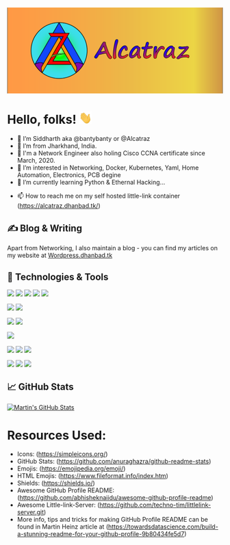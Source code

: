 <!--[![Header](https://raw.githubusercontent.com/bantybanty/bantybanty/assets/readme_header.png "Header")](https://wordpress.dhanbad.tk/)-->

[![Header](https://github.com/bantybanty/bantybanty/blob/main/assets/readme_header.png "Header")](https://alcatraz.dhanbad.tk/)

# Hello, folks! <img src="https://github.com/bantybanty/bantybanty/blob/main/assets/wave.gif" width="30px">

- 👋 I’m Siddharth aka @bantybanty or @Alcatraz
- 👀 I’m from Jharkhand, India.
- 🌱 I'm a Network Engineer also holing Cisco CCNA certificate since March, 2020.
- 🌱 I’m interested in Networking, Docker, Kubernetes, Yaml, Home Automation, Electronics, PCB degine
- 💞️ I’m currently learning Python & Ethernal Hacking...
<!-- - 💞️ I’m looking to collaborate on ... -->
- 📫 How to reach me on my self hosted little-link container (https://alcatraz.dhanbad.tk/)

## &#x270d; Blog & Writing

Apart from Networking, I also maintain a blog - you can find my articles on my website at [Wordpress.dhanbad.tk](https://wordpress.dhanbad.tk/)

## 🔧 Technologies & Tools

![](https://img.shields.io/badge/OS-Linux-informational?style=flat&logo=linux&logoColor=white&color=2bbc8a)
![](https://img.shields.io/badge/OS-Ubuntu-informational?style=flat&logo=ubuntu&logoColor=white&color=2bbc8a)
![](https://img.shields.io/badge/OS-CentOs-informational?style=flat&logo=centos&logoColor=white&color=2bbc8a)
![](https://img.shields.io/badge/OS-Kali-informational?style=flat&logo=linux&logoColor=white&color=2bbc8a)
![](https://img.shields.io/badge/OS-Windows-informational?style=flat&logo=windows&logoColor=white&color=2bbc8a)

![](https://img.shields.io/badge/Hypervisor-Esxi-informational?style=flat&logo=vmware&logoColor=white&color=2bbc8a)
![](https://img.shields.io/badge/Hypervisor-Proxmox-informational?style=flat&logo=proxmox&logoColor=white&color=2bbc8a)

![](https://img.shields.io/badge/Code-Python-informational?style=flat&logo=python&logoColor=white&color=2bbc8a)
![](https://img.shields.io/badge/Code-JavaScript-informational?style=flat&logo=javascript&logoColor=white&color=2bbc8a)

![](https://img.shields.io/badge/Shell-Bash-informational?style=flat&logo=gnu-bash&logoColor=white&color=2bbc8a)

![](https://img.shields.io/badge/Tools-Wireshark-informational?style=flat&logo=wireshark&logoColor=white&color=2bbc8a)
![](https://img.shields.io/badge/Tools-Docker-informational?style=flat&logo=docker&logoColor=white&color=2bbc8a)
![](https://img.shields.io/badge/Tools-Kubernetes-informational?style=flat&logo=kubernetes&logoColor=white&color=2bbc8a)

![](https://img.shields.io/badge/Cloud-Google_Cloud-informational?style=flat&logo=google&logoColor=white&color=2bbc8a)
![](https://img.shields.io/badge/Cloud-AWS-informational?style=flat&logo=amazon&logoColor=white&color=2bbc8a)
![](https://img.shields.io/badge/Cloud-Azure-informational?style=flat&logo=microsoft&logoColor=white&color=2bbc8a)

## &#x1f4c8; GitHub Stats

<!-- <a href="https://github.com/bantybanty/bantybanty">
  <img align="center" src="https://github-readme-stats.vercel.app/api/top-langs/?username=bantybanty&hide=java,html,tex&title_color=ffffff&text_color=c9cacc&icon_color=2bbc8a&bg_color=1d1f21&langs_count=3" />
</a> -->
<a href="https://github.com/bantybanty/bantybanty">
  <img align="center" src="https://github-readme-stats.vercel.app/api?username=bantybanty&show_icons=true&line_height=27&count_private=true&title_color=ffffff&text_color=c9cacc&icon_color=2bbc8a&bg_color=1d1f21" alt="Martin's GitHub Stats" />
</a>

# Resources Used:

- Icons: (https://simpleicons.org/)
- GitHub Stats: (https://github.com/anuraghazra/github-readme-stats)
- Emojis: (https://emojipedia.org/emoji/)
- HTML Emojis: (https://www.fileformat.info/index.htm)
- Shields: (https://shields.io/)
- Awesome GitHub Profile README: (https://github.com/abhisheknaiidu/awesome-github-profile-readme)
- Awesome Little-link-Server: (https://github.com/techno-tim/littlelink-server.git)
- More info, tips and tricks for making GitHub Profile README can be found in Martin Heinz article at (https://towardsdatascience.com/build-a-stunning-readme-for-your-github-profile-9b80434fe5d7)
<!-- test -->
